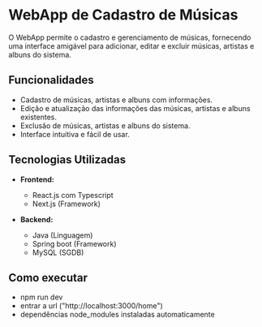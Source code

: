 # WebApp de Cadastro de Músicas

O WebApp permite o cadastro e gerenciamento de músicas, 
fornecendo uma interface amigável para adicionar, editar e excluir músicas, artistas e albuns do sistema.

## Funcionalidades

- Cadastro de músicas, artistas e albuns com informações.
- Edição e atualização das informações das músicas, artistas e albuns existentes.
- Exclusão de músicas, artistas e albuns do sistema.
- Interface intuitiva e fácil de usar.

## Tecnologias Utilizadas

- **Frontend:**
  - React.js com Typescript
  - Next.js (Framework)


- **Backend:**
  - Java (Linguagem)
  - Spring boot (Framework)
  - MySQL (SGDB)

## Como executar
 - npm run dev
 - entrar a url ("http://localhost:3000/home")
 - dependências node_modules instaladas automaticamente
